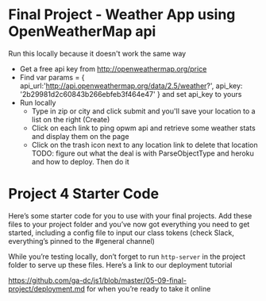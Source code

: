 # Final Project - Weather App using OpenWeatherMap api
Run this locally because it doesn't work the same way
* Get a free api key from http://openweathermap.org/price 
* Find 
     var params = {
        api_url:'http://api.openweathermap.org/data/2.5/weather?',
        api_key: '2b29981d2c60843b266ebfeb3f464e47'
     }
 and set api_key to yours
* Run locally
     * Type in zip or city and click submit and you'll save your location to a list on the right (Create)
     * Click on each link to ping opwm api and retrieve some weather stats and display them on the page
     * Click on the trash icon next to any location link to delete that location
 TODO: figure out what the deal is with ParseObjectType and heroku and how to deploy. Then do it      
 
# Project 4 Starter Code

Here’s some starter code for you to use with your final projects. 
Add these files to your project folder and you’ve now got everything you need 
to get started, including a config file to input our class tokens (check Slack, 
everything’s pinned to the #general channel)

While you’re testing locally, don’t forget to run `http-server` in the project folder to serve up these files. Here’s a link to our deployment tutorial 

<https://github.com/ga-dc/js1/blob/master/05-09-final-project/deployment.md> for when you’re ready to take it online

